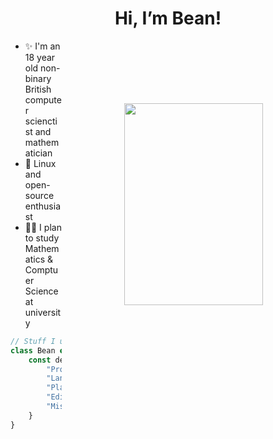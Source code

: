 <h1 align="center">Hi, I’m Bean!</h1>
<img style="margin: 100px;" height=323 width=222 align="right" src="https://cdn.discordapp.com/attachments/468094981567938560/1000501051901886585/umbrella.gif" >
<ul>
  <li>✨ I'm an 18 year old non-binary British computer scienctist and mathematician</li>
  <li>🐧 Linux and open-source enthusiast</li>
  <li>🧑‍🎓 I plan to study Mathematics & Comptuer Science at university</li>
</ul>

```js
// Stuff I use!
class Bean extends Person {
    const details = {
        "Pronouns": "They" | "Them",
        "Languages": [ "Python", "JS", "Rust (learning!)" ],
        "Platform": new Linux(distro: "Arch"),
        "Editor": "nvim",
        "Misc": [ "dwm", "fish shell", "git", ],
    }
}
```

<!---
Bean499/Bean499 is a ✨ special ✨ repository because its `README.md` (this file) appears on your GitHub profile.
You can click the Preview link to take a look at your changes.
--->
